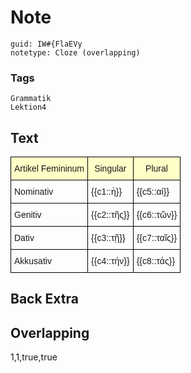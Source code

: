 # Note
```
guid: IW#{FlaEVy
notetype: Cloze (overlapping)
```

### Tags
```
Grammatik
Lektion4
```

## Text
<style type="text/css">
table  {border-collapse:collapse;border-spacing:0;}
table td{border-color:black;border-style:solid;border-width:1px;font-family:Arial, sans-serif;font-size:14px;
  overflow:hidden;padding:10px 5px;word-break:normal;}
table th{border-color:black;border-style:solid;border-width:1px;font-family:Arial, sans-serif;font-size:14px;
  font-weight:normal;overflow:hidden;padding:10px 5px;word-break:normal;background-color:#ffffc7;}
</style>
<table class="tg">
<thead>
<tr>
  <th class="tg-8d8j">Artikel Femininum</th><th>Singular</th><th>Plural</th>
</tr>
</thead>
<tbody>
<tr>
<td class="tg-7zrl">Nominativ</td>
<td class="tg-ipaq">{{c1::ἡ}}</td>
  <td>{{c5::αἱ}}</td>
</tr>
<tr>
<td class="tg-7zrl">Genitiv</td>
<td class="tg-ipaq">{{c2::τῆς}}</td>
  <td>{{c6::τῶν}}</td>
</tr>
<tr>
<td class="tg-7zrl">Dativ</td>
<td class="tg-ipaq">{{c3::τῇ}}</td>
  <td>{{c7::ταῖς}}</td>
</tr>
<tr>
<td class="tg-7zrl">Akkusativ</td>
<td class="tg-ipaq">{{c4::τήν}}</td>
  <td>{{c8::τάς}}</td>
</tr>
</tbody>
</table>

## Back Extra


## Overlapping
1,1,true,true
